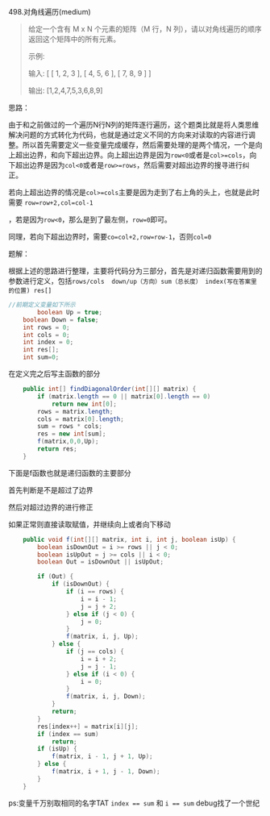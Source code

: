 498.对角线遍历(medium)

> 给定一个含有 M x N 个元素的矩阵（M 行，N 列），请以对角线遍历的顺序返回这个矩阵中的所有元素。 
>
> 示例:
>
> 输入:
> [
>  [ 1, 2, 3 ],
>  [ 4, 5, 6 ],
>  [ 7, 8, 9 ]
> ]
>
> 输出:  [1,2,4,7,5,3,6,8,9]
>
> 



思路：

由于和之前做过的一个遍历N行N列的矩阵逐行遍历，这个题类比就是将人类思维解决问题的方式转化为代码，也就是通过定义不同的方向来对读取的内容进行调整。所以首先需要定义一些变量完成缓存，然后需要处理的是两个情况，一个是向上超出边界，和向下超出边界。向上超出边界是因为`row<0`或者是`col>=cols`，向下超出边界是因为`col<0`或者是`row>=rows`，然后需要对超出边界的搜寻进行纠正。

若向上超出边界的情况是`col>=cols`主要是因为走到了右上角的头上，也就是此时需要 `row=row+2,col=col-1`

，若是因为`row<0`，那么是到了最左侧，`row=0`即可。

同理，若向下超出边界时，需要`co=col+2,row=row-1`，否则`col=0`





题解：

根据上述的思路进行整理，主要将代码分为三部分，首先是对递归函数需要用到的参数进行定义，包括`rows/cols  down/up（方向）sum（总长度） index(写在答案里的位置) res[]`

```java
//前期定义变量如下所示
		boolean Up = true;
    boolean Down = false;
    int rows = 0;
    int cols = 0;
    int index = 0;
    int res[];
    int sum=0;
```

在定义完之后写主函数的部分

```java
    public int[] findDiagonalOrder(int[][] matrix) {
        if (matrix.length == 0 || matrix[0].length == 0)
            return new int[0];
        rows = matrix.length;
        cols = matrix[0].length;
        sum = rows * cols;
        res = new int[sum];
        f(matrix,0,0,Up);
        return res;
    }
```

下面是f函数也就是递归函数的主要部分

首先判断是不是超过了边界

然后对超过边界的进行修正

如果正常则直接读取赋值，并继续向上或者向下移动

```java
    public void f(int[][] matrix, int i, int j, boolean isUp) {
        boolean isDownOut = i >= rows || j < 0;
        boolean isUpOut = j >= cols || i < 0;
        boolean Out = isDownOut || isUpOut;

        if (Out) {
            if (isDownOut) {
                if (i == rows) {
                    i = i - 1;
                    j = j + 2;
                } else if (j < 0) {
                    j = 0;
                }
                f(matrix, i, j, Up);
            } else {
                if (j == cols) {
                    i = i + 2;
                    j = j - 1;
                } else if (i < 0) {
                    i = 0;
                }
                f(matrix, i, j, Down);
            }
            return;
        }
        res[index++] = matrix[i][j];
        if (index == sum)
            return;
        if (isUp) {
            f(matrix, i - 1, j + 1, Up);
        } else {
            f(matrix, i + 1, j - 1, Down);
        }
    }
```

ps:变量千万别取相同的名字TAT  `index == sum` 和 `i == sum` debug找了一个世纪